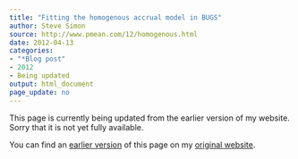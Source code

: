 ```yaml
---
title: "Fitting the homogenous accrual model in BUGS"
author: Steve Simon
source: http://www.pmean.com/12/homogenous.html
date: 2012-04-13
categories:
- "*Blog post"
- 2012
- Being updated
output: html_document
page_update: no
---
```


This page is currently being updated from the earlier version of my website. Sorry that it is not yet fully available.

<!---More--->

You can find an [earlier version][sim1] of this page on my [original website][sim2].

[sim1]: http://www.pmean.com/12/homogenous.html
[sim2]: http://www.pmean.com/original_site.html
